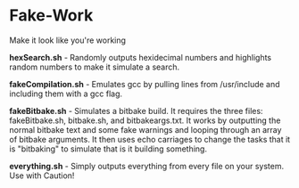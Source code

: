 # Fake-Work
Make it look like you're working

<b>hexSearch.sh</b> - Randomly outputs hexidecimal numbers and highlights
random numbers to make it simulate a search.

<b>fakeCompilation.sh</b> - Emulates gcc by pulling lines from /usr/include and
including them with a gcc flag.

<b>fakeBitbake.sh</b> - Simulates a bitbake build. It requires the three files:
fakeBitbake.sh, bitbake.sh, and bitbakeargs.txt. It works by outputting the
normal bitbake text and some fake warnings and looping through an array of
bitbake arguments. It then uses echo carriages to change the tasks that it is
"bitbaking" to simulate that is it building something.

<b>everything.sh</b> - Simply outputs everything from every file on your system.
Use with Caution!
